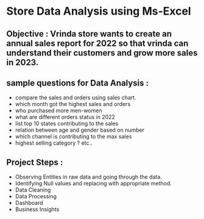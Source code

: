 # Store Data Analysis using Ms-Excel

## Objective : Vrinda store wants to create an annual sales report for 2022 so that vrinda can understand their customers and grow more sales in 2023.

## sample questions for Data Analysis :
- compare the sales and orders using sales chart.
- which month got the highest sales and orders
- who purchased more men-women 
- what are different orders status in 2022
- list top 10 states contributing to the sales
- relation between age and gender based on number 
- which channel is contributing to the max sales
- highest selling category ? etc..

## Project Steps :
- Observing Entities in raw data and going through the data.
- Identifying Null values and replacing with appropriate method.
- Data Cleaning
- Data Processing
- Dashboard
- Business Insights
 
    

